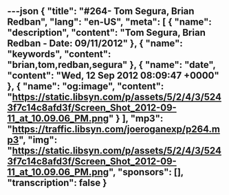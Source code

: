 ---json
{
  "title": "#264- Tom Segura, Brian Redban",
  "lang": "en-US",
  "meta": [
    {
      "name": "description",
      "content": "Tom Segura, Brian Redban - Date: 09/11/2012"
    },
    {
      "name": "keywords",
      "content": "brian,tom,redban,segura"
    },
    {
      "name": "date",
      "content": "Wed, 12 Sep 2012 08:09:47 +0000"
    },
    {
      "name": "og:image",
      "content": "https://static.libsyn.com/p/assets/5/2/4/3/5243f7c14c8afd3f/Screen_Shot_2012-09-11_at_10.09.06_PM.png"
    }
  ],
  "mp3": "https://traffic.libsyn.com/joeroganexp/p264.mp3",
  "img": "https://static.libsyn.com/p/assets/5/2/4/3/5243f7c14c8afd3f/Screen_Shot_2012-09-11_at_10.09.06_PM.png",
  "sponsors": [],
  "transcription": false
}
---
<episode-header />

<timemark seconds="0" />

<transcribe-call-to-action />

<episode-footer />